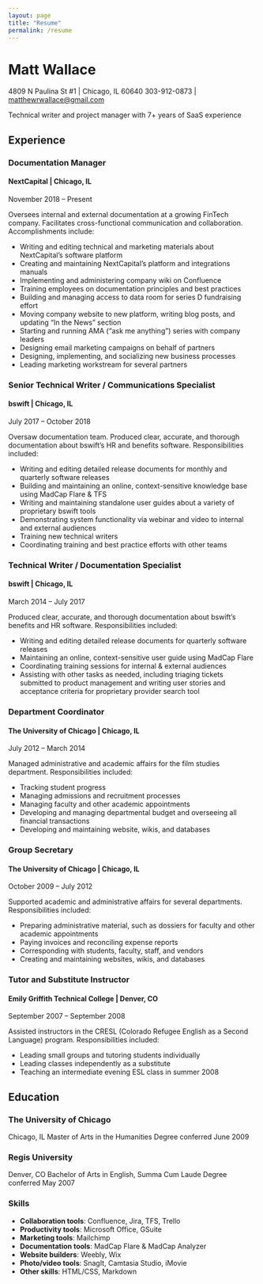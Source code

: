 ```yaml
---
layout: page
title: "Resume"
permalink: /resume
---
```


# Matt Wallace
4809 N Paulina St #1 | Chicago, IL 60640 303-912-0873 | matthewrwallace@gmail.com

Technical writer and project manager with 7+ years of SaaS experience

## Experience

### Documentation Manager

#### NextCapital | Chicago, IL
November 2018 – Present

Oversees internal and external documentation at a growing FinTech company. Facilitates cross-functional communication and collaboration. Accomplishments include:
- Writing and editing technical and marketing materials about NextCapital’s software platform
- Creating and maintaining NextCapital’s platform and integrations manuals
- Implementing and administering company wiki on Confluence
- Training employees on documentation principles and best practices
- Building and managing access to data room for series D fundraising effort
- Moving company website to new platform, writing blog posts, and updating “In the News” section
- Starting and running AMA (“ask me anything”) series with company leaders
- Designing email marketing campaigns on behalf of partners
- Designing, implementing, and socializing new business processes
- Leading marketing workstream for several partners


### Senior Technical Writer / Communications Specialist

#### bswift | Chicago, IL
July 2017 – October 2018

Oversaw documentation team. Produced clear, accurate, and thorough documentation about bswift’s HR and benefits software. Responsibilities included:
- Writing and editing detailed release documents for monthly and quarterly software releases
- Building and maintaining an online, context-sensitive knowledge base using MadCap Flare & TFS
- Writing and maintaining standalone user guides about a variety of proprietary bswift tools
- Demonstrating system functionality via webinar and video to internal and external audiences
- Training new technical writers
- Coordinating training and best practice efforts with other teams


### Technical Writer / Documentation Specialist

#### bswift | Chicago, IL
March 2014 – July 2017

Produced clear, accurate, and thorough documentation about bswift’s benefits and HR software. Responsibilities included:
- Writing and editing detailed release documents for quarterly software releases
- Maintaining an online, context-sensitive user guide using MadCap Flare
- Coordinating training sessions for internal & external audiences
- Assisting with other tasks as needed, including triaging tickets submitted to product management and writing user stories and acceptance criteria for proprietary provider search tool

### Department Coordinator

#### The University of Chicago | Chicago, IL
July 2012 – March 2014

Managed administrative and academic affairs for the film studies department. Responsibilities included:
- Tracking student progress
- Managing admissions and recruitment processes
- Managing faculty and other academic appointments
- Developing and managing departmental budget and overseeing all financial transactions
- Developing and maintaining website, wikis, and databases

### Group Secretary

#### The University of Chicago | Chicago, IL
October 2009 – July 2012

Supported academic and administrative affairs for several departments. Responsibilities included:
- Preparing administrative material, such as dossiers for faculty and other academic appointments
- Paying invoices and reconciling expense reports
- Corresponding with students, faculty, staff, and vendors
- Creating and maintaining websites, wikis, and databases

### Tutor and Substitute Instructor

#### Emily Griffith Technical College | Denver, CO
September 2007 – September 2008

Assisted instructors in the CRESL (Colorado Refugee English as a Second Language) program. Responsibilities included:
- Leading small groups and tutoring students individually
- Leading classes independently as a substitute
- Teaching an intermediate evening ESL class in summer 2008


## Education
### The University of Chicago
Chicago, IL
Master of Arts in the Humanities
Degree conferred June 2009

### Regis University
Denver, CO
Bachelor of Arts in English, Summa Cum Laude
Degree conferred May 2007

### Skills
- **Collaboration tools**: Confluence, Jira, TFS, Trello
- **Productivity tools**: Microsoft Office, GSuite
- **Marketing tools**: Mailchimp
- **Documentation tools**: MadCap Flare & MadCap Analyzer
- **Website builders**: Weebly, Wix
- **Photo/video tools**: SnagIt, Camtasia Studio, iMovie
- **Other skills**: HTML/CSS, Markdown
